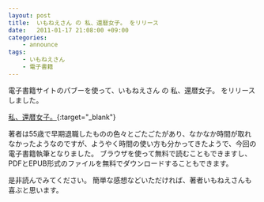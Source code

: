 ```yaml
---
layout: post
title:  いもねえさん の 私、還暦女子。 をリリース
date:   2011-01-17 21:08:00 +09:00
categories:
    - announce
tags:
    - いもねえさん
    - 電子書籍
---
```


電子書籍サイトのパブーを使って、いもねえさん の 私、還暦女子。 をリリースしました。

[私、還暦女子。](http://p.booklog.jp/book/18718){:target="_blank"}

著者は55歳で早期退職したものの色々とごたごたがあり、なかなか時間が取れなかったようなのですが、ようやく時間の使い方も分かってきたようで、今回の電子書籍執筆となりました。
ブラウザを使って無料で読むこともできますし、PDFとEPUB形式のファイルを無料でダウンロードすることもできます。

是非読んでみてください。
簡単な感想などいただければ、著者いもねえさんも喜ぶと思います。
